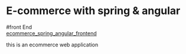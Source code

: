 # E-commerce with spring & angular

#front End  
[ecommerce_spring_angular_frontend](https://github.com/sofianezerrouki/ecommerce_spring_angular_frontend.git "Front End with Angular")

this is an ecommerce web application 